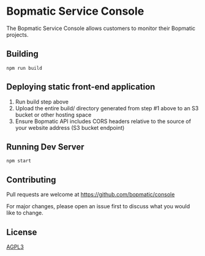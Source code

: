 # Bopmatic Service Console

The Bopmatic Service Console allows customers to monitor their Bopmatic projects.

## Building

`npm run build`

## Deploying static front-end application
1. Run build step above
2. Upload the entire build/ directory generated from step #1 above to an S3 bucket or other hosting space
3. Ensure Bopmatic API includes CORS headers relative to the source of your website address (S3 bucket endpoint)

## Running Dev Server

`npm start`

## Contributing
Pull requests are welcome at https://github.com/bopmatic/console

For major changes, please open an issue first to discuss what you
would like to change.

## License
[AGPL3](https://www.gnu.org/licenses/agpl-3.0.en.html)
